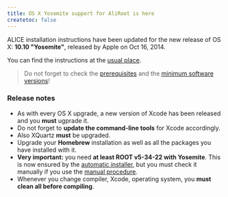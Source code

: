 ```yaml
---
title: OS X Yosemite support for AliRoot is here
createtoc: false
---
```


ALICE installation instructions have been updated for the new release
of OS X: **10.10 "Yosemite"**, released by Apple on Oct 16, 2014.

You can find the instructions at the
[usual place](/alice/install-aliroot).

> Do not forget to check the
> [prerequisites](/alice/install-aliroot/prereq-osx) and the
> [minimum software versions](/alice/install-aliroot/#compatibility_grid)!


### Release notes

* As with every OS X upgrade, a new version of Xcode has been released
  and you **must** ugprade it.
* Do not forget to **update the command-line tools** for Xcode
  accordingly.
* Also XQuartz **must** be upgraded.
* Upgrade your **Homebrew** installation as well as all the packages
  you have installed with it.
* **Very important:** you need **at least ROOT v5-34-22 with
  Yosemite**. This is now ensured by the
  [automatic installer](/alice/install-aliroot/auto), but you must
  check it manually if you use the
  [manual procedure](/alice/install-aliroot/manual).
* Whenever you change compiler, Xcode, operating system, you **must
  clean all before compiling**.
